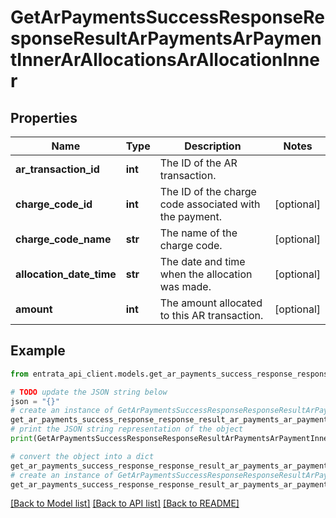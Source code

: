 # GetArPaymentsSuccessResponseResponseResultArPaymentsArPaymentInnerArAllocationsArAllocationInner


## Properties

Name | Type | Description | Notes
------------ | ------------- | ------------- | -------------
**ar_transaction_id** | **int** | The ID of the AR transaction. | 
**charge_code_id** | **int** | The ID of the charge code associated with the payment. | [optional] 
**charge_code_name** | **str** | The name of the charge code. | [optional] 
**allocation_date_time** | **str** | The date and time when the allocation was made. | [optional] 
**amount** | **int** | The amount allocated to this AR transaction. | [optional] 

## Example

```python
from entrata_api_client.models.get_ar_payments_success_response_response_result_ar_payments_ar_payment_inner_ar_allocations_ar_allocation_inner import GetArPaymentsSuccessResponseResponseResultArPaymentsArPaymentInnerArAllocationsArAllocationInner

# TODO update the JSON string below
json = "{}"
# create an instance of GetArPaymentsSuccessResponseResponseResultArPaymentsArPaymentInnerArAllocationsArAllocationInner from a JSON string
get_ar_payments_success_response_response_result_ar_payments_ar_payment_inner_ar_allocations_ar_allocation_inner_instance = GetArPaymentsSuccessResponseResponseResultArPaymentsArPaymentInnerArAllocationsArAllocationInner.from_json(json)
# print the JSON string representation of the object
print(GetArPaymentsSuccessResponseResponseResultArPaymentsArPaymentInnerArAllocationsArAllocationInner.to_json())

# convert the object into a dict
get_ar_payments_success_response_response_result_ar_payments_ar_payment_inner_ar_allocations_ar_allocation_inner_dict = get_ar_payments_success_response_response_result_ar_payments_ar_payment_inner_ar_allocations_ar_allocation_inner_instance.to_dict()
# create an instance of GetArPaymentsSuccessResponseResponseResultArPaymentsArPaymentInnerArAllocationsArAllocationInner from a dict
get_ar_payments_success_response_response_result_ar_payments_ar_payment_inner_ar_allocations_ar_allocation_inner_from_dict = GetArPaymentsSuccessResponseResponseResultArPaymentsArPaymentInnerArAllocationsArAllocationInner.from_dict(get_ar_payments_success_response_response_result_ar_payments_ar_payment_inner_ar_allocations_ar_allocation_inner_dict)
```
[[Back to Model list]](../README.md#documentation-for-models) [[Back to API list]](../README.md#documentation-for-api-endpoints) [[Back to README]](../README.md)


